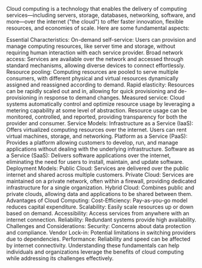
Cloud computing is a technology that enables the delivery of computing services—including servers, storage, databases, networking, software, and more—over the internet ("the cloud") to offer faster innovation, flexible resources, and economies of scale. Here are some fundamental aspects:

Essential Characteristics:
On-demand self-service: Users can provision and manage computing resources, like server time and storage, without requiring human interaction with each service provider.
Broad network access: Services are available over the network and accessed through standard mechanisms, allowing diverse devices to connect effortlessly.
Resource pooling: Computing resources are pooled to serve multiple consumers, with different physical and virtual resources dynamically assigned and reassigned according to demand.
Rapid elasticity: Resources can be rapidly scaled out and in, allowing for quick provisioning and de-provisioning in response to demand changes.
Measured service: Cloud systems automatically control and optimize resource usage by leveraging a metering capability at some level of abstraction. Resource usage can be monitored, controlled, and reported, providing transparency for both the provider and consumer.
Service Models:
Infrastructure as a Service (IaaS): Offers virtualized computing resources over the internet. Users can rent virtual machines, storage, and networking.
Platform as a Service (PaaS): Provides a platform allowing customers to develop, run, and manage applications without dealing with the underlying infrastructure.
Software as a Service (SaaS): Delivers software applications over the internet, eliminating the need for users to install, maintain, and update software.
Deployment Models:
Public Cloud: Services are delivered over the public internet and shared across multiple customers.
Private Cloud: Services are maintained on a private network, often within a firewall, providing dedicated infrastructure for a single organization.
Hybrid Cloud: Combines public and private clouds, allowing data and applications to be shared between them.
Advantages of Cloud Computing:
Cost-Efficiency: Pay-as-you-go model reduces capital expenditure.
Scalability: Easily scale resources up or down based on demand.
Accessibility: Access services from anywhere with an internet connection.
Reliability: Redundant systems provide high availability.
Challenges and Considerations:
Security: Concerns about data protection and compliance.
Vendor Lock-in: Potential limitations in switching providers due to dependencies.
Performance: Reliability and speed can be affected by internet connectivity.
Understanding these fundamentals can help individuals and organizations leverage the benefits of cloud computing while addressing its challenges effectively.
